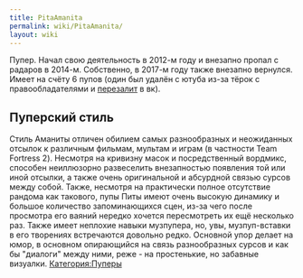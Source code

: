 ```yaml
---
title: PitaAmanita
permalink: wiki/PitaAmanita/
layout: wiki
---
```


Пупер. Начал свою деятельность в 2012-м году и внезапно пропал с радаров
в 2014-м. Собственно, в 2017-м году также внезапно вернулся. Имеет на
счёту 6 пупов (один был удалён с ютуба из-за тёрок с правообладателями и
[перезалит](https://vk.com/video243971644_171458159) в вк).

## Пуперский стиль

Стиль Аманиты отличен обилием самых разнообразных и неожиданных отсылок
к различным фильмам, мультам и играм (в частности Team Fortress 2).
Несмотря на кривизну масок и посредственный вордмикс, способен
неиллюзорно развеселить внезапностью появления той или иной отсылки, а
также очень оригинальной и абсурдной связью сурсов между собой. Также,
несмотря на практически полное отсутствие рандома как такового, пупы
Питы имеют очень высокую динамику и большое количество запоминающихся
сцен, из-за чего после просмотра его ваяний нередко хочется пересмотреть
их ещё несколько раз. Также имеет неплохие навыки музпупера, но, увы,
музпуп-вставки в его творениях встречаются довольно редко. Основной упор
делает на юмор, в основном опирающийся на связь разнообразных сурсов и
как бы "диалоги" между ними, реже - на простенькие, но забавные
визуалки. [Категория:Пуперы](Категория:Пуперы "wikilink")
